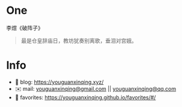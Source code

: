 
# One 
 
  
李煜《破阵子》 
 
>最是仓皇辞庙日，教坊犹奏别离歌，垂泪对宫娥。        
 

# Info

- 📝 blog: https://youguanxinqing.xyz/
- ✉️  mail: youguanxinqing@gmail.com || youguanxinqing@qq.com
- 📙 favorites: https://youguanxinqing.github.io/favorites/#/
